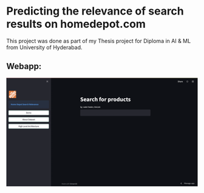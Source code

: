 # Predicting the relevance of search results on homedepot.com
This project was done as part of my Thesis project for Diploma in AI & ML from University of Hyderabad.

## Webapp:
[![search_engine_demo](https://github.com/smitali08/search-relevance-homedepot/blob/main/Webapp%20Demo.png)](https://share.streamlit.io/smitali08/search-relevance-homedepot/main/app.py)
